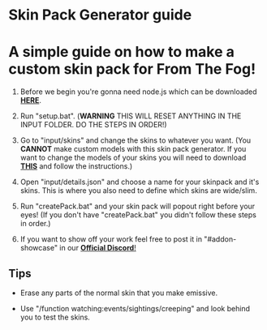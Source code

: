 # **Skin Pack Generator guide**

# A simple guide on how to make a custom skin pack for From The Fog!

1. Before we begin you're gonna need node.js which can be downloaded [**HERE**](https://nodejs.org/en/).

2. Run "setup.bat". (**WARNING** THIS WILL RESET ANYTHING IN THE INPUT FOLDER. DO THE STEPS IN ORDER!)

3. Go to "input/skins" and change the skins to whatever you want. (You **CANNOT** make custom models with this skin pack generator. If you want to change the models of your skins you will need to download [**THIS**](https://lunareclipse.studio/dl/From-The-Fog-Custom-Skin-Template.zip) and follow the instructions.)

4. Open "input/details.json" and choose a name for your skinpack and it's skins. This is where you also need to define which skins are wide/slim.

5. Run "createPack.bat" and your skin pack will popout right before your eyes! (If you don't have "createPack.bat" you didn't follow these steps in order.)

6. If you want to show off your work feel free to post it in "#addon-showcase" in our [**Official Discord**!](https://discord.lunareclipse.studio)

## **Tips**

- Erase any parts of the normal skin that you make emissive.

- Use "/function watching:events/sightings/creeping" and look behind you to test the skins.